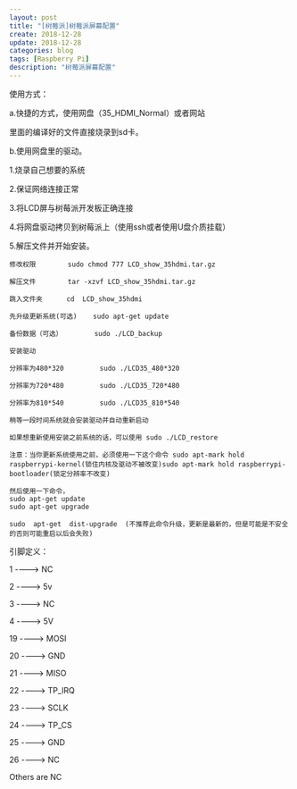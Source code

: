 ```yaml
---
layout: post
title: "[树莓派]树莓派屏幕配置"
create: 2018-12-28
update: 2018-12-28
categories: blog
tags: [Raspberry Pi]
description: "树莓派屏幕配置"
---
```



使用方式：

a.快捷的方式，使用网盘（35_HDMI_Normal）或者网站

里面的编译好的文件直接烧录到sd卡。

b.使用网盘里的驱动。

 1.烧录自己想要的系统

 2.保证网络连接正常

 3.将LCD屏与树莓派开发板正确连接

 4.将网盘驱动拷贝到树莓派上（使用ssh或者使用U盘介质挂载）

 5.解压文件并开始安装。

    修改权限        sudo chmod 777 LCD_show_35hdmi.tar.gz

    解压文件        tar -xzvf LCD_show_35hdmi.tar.gz

    跳入文件夹      cd  LCD_show_35hdmi

    先升级更新系统(可选)    sudo apt-get update

    备份数据（可选）        sudo ./LCD_backup

    安装驱动 

    分辨率为480*320         sudo ./LCD35_480*320

    分辨率为720*480         sudo ./LCD35_720*480

    分辨率为810*540         sudo ./LCD35_810*540

    稍等一段时间系统就会安装驱动并自动重新启动

    如果想重新使用安装之前系统的话，可以使用 sudo ./LCD_restore   

    注意：当你更新系统使用之前，必须使用一下这个命令 sudo apt-mark hold raspberrypi-kernel(锁住内核及驱动不被改变)sudo apt-mark hold raspberrypi-bootloader(锁定分辨率不改变)

    然后使用一下命令，
    sudo apt-get update 
    sudo apt-get upgrade

    sudo  apt-get  dist-upgrade  (不推荐此命令升级，更新是最新的，但是可能是不安全的否则可能重启以后会失败)

引脚定义：

1   ----> NC

2   ----> 5v

3   ----> NC

4   ----> 5V

19 ----> MOSI

20 ----> GND

21 ----> MISO

22 ----> TP_IRQ

23 ----> SCLK

24 ----> TP_CS

25 ----> GND

26 ----> NC

Others are NC